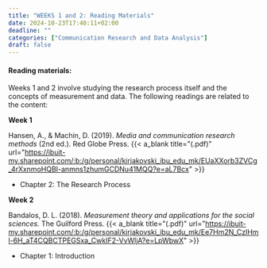 ```yaml
---
title: "WEEKS 1 and 2: Reading Materials"
date: 2024-10-23T17:40:11+02:00
deadline: ""
categories: ["Communication Research and Data Analysis"]
draft: false
---
```


#### Reading materials:

Weeks 1 and 2 involve studying the research process itself and the concepts of measurement and data. The following readings are related to the content:

**Week 1**

Hansen, A., & Machin, D. (2019). *Media and communication research methods* (2nd ed.). Red Globe Press. {{< a_blank title="(.pdf)" url="https://ibuit-my.sharepoint.com/:b:/g/personal/kirjakovski_ibu_edu_mk/EUaXXorb3ZVCg_4rXxnmoHQBI-anmns1zhumGCDNu41MQQ?e=aL7Bcx" >}}

* Chapter 2: The Research Process

**Week 2**

Bandalos, D. L. (2018). *Measurement theory and applications for the social sciences*. The Guilford Press.
 {{< a_blank title="(.pdf)" url="https://ibuit-my.sharepoint.com/:b:/g/personal/kirjakovski_ibu_edu_mk/Ee7Hm2N_CzlHml-6H_aT4CQBCTPEGSxa_CwkIF2-VvWljA?e=LpWbwX" >}}
 
 * Chapter 1: Introduction